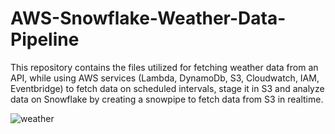# AWS-Snowflake-Weather-Data-Pipeline
This repository contains the files utilized for fetching weather data from an API, while using AWS services (Lambda, DynamoDb, S3, Cloudwatch, IAM, Eventbridge) to fetch data on scheduled intervals, stage it in S3 and analyze data on Snowflake by creating a snowpipe to fetch data from S3 in realtime.

![weather](https://github.com/user-attachments/assets/337b9c0d-1d03-491f-9bd5-1b37a94fb13a)
